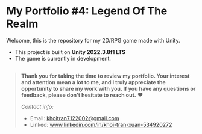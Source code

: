 # My Portfolio #4: Legend Of The Realm

Welcome, this is the repository for my 2D/RPG game made with Unity.
* This project is built on **Unity 2022.3.8f1 LTS**
* The game is currently in development.

##

> **Thank you for taking the time to review my portfolio. Your interest and attention mean a lot to me, and I truly appreciate the opportunity to share my work with you. If you have any questions or feedback, please don't hesitate to reach out.** ❤
> 
> *Contact info:*
> - Email: khoitran7122002@gmail.com
> - Linked: www.linkedin.com/in/khoi-tran-xuan-534920272
